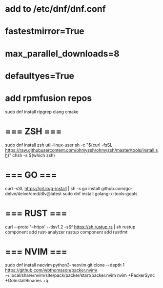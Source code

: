 # add to /etc/dnf/dnf.conf
# fastestmirror=True
# max_parallel_downloads=8
# defaultyes=True

# add rpmfusion repos

sudo dnf install ripgrep clang cmake

# === ZSH ===
sudo dnf install zsh util-linux-user
sh -c "$(curl -fsSL https://raw.githubusercontent.com/ohmyzsh/ohmyzsh/master/tools/install.sh)"
chsh -s $(which zsh)

# === GO ===
curl -sSL https://git.io/g-install | sh -s
go install github.com/go-delve/delve/cmd/dlv@latest
sudo dnf install golang-x-tools-gopls

# === RUST ===
curl --proto '=https' --tlsv1.2 -sSf https://sh.rustup.rs | sh
rustup component add rust-analyzer
rustup component add rustfmt

# === NVIM ===
sudo dnf install neovim python3-neovim
git clone --depth 1 https://github.com/wbthomason/packer.nvim\ ~/.local/share/nvim/site/pack/packer/start/packer.nvim
nvim +PackerSync +GoInstallBinaries +q
